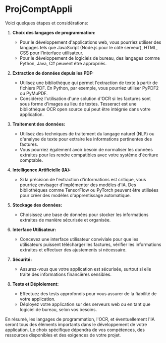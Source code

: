 # ProjComptAppli


Voici quelques étapes et considérations:

1. **Choix des langages de programmation:**
   - Pour le développement d'applications web, vous pourriez utiliser des langages tels que JavaScript (Node.js pour le côté serveur), HTML, CSS pour l'interface utilisateur.
   - Pour le développement de logiciels de bureau, des langages comme Python, Java, C# peuvent être appropriés.

2. **Extraction de données depuis les PDF:**
   - Utilisez une bibliothèque qui permet l'extraction de texte à partir de fichiers PDF. En Python, par exemple, vous pourriez utiliser PyPDF2 ou PyMuPDF.
   - Considérez l'utilisation d'une solution d'OCR si les factures sont sous forme d'images au lieu de textes. Tesseract est une bibliothèque OCR open source qui peut être intégrée dans votre application.

3. **Traitement des données:**
   - Utilisez des techniques de traitement du langage naturel (NLP) ou d'analyse de texte pour extraire les informations pertinentes des factures.
   - Vous pourriez également avoir besoin de normaliser les données extraites pour les rendre compatibles avec votre système d'écriture comptable.

4. **Intelligence Artificielle (IA):**
   - Si la précision de l'extraction d'informations est critique, vous pourriez envisager d'implémenter des modèles d'IA. Des bibliothèques comme TensorFlow ou PyTorch peuvent être utilisées pour créer des modèles d'apprentissage automatique.

5. **Stockage des données:**
   - Choisissez une base de données pour stocker les informations extraites de manière sécurisée et organisée.

6. **Interface Utilisateur:**
   - Concevez une interface utilisateur conviviale pour que les utilisateurs puissent télécharger les factures, vérifier les informations extraites et effectuer des ajustements si nécessaire.

7. **Sécurité:**
   - Assurez-vous que votre application est sécurisée, surtout si elle traite des informations financières sensibles.

8. **Tests et Déploiement:**
   - Effectuez des tests approfondis pour vous assurer de la fiabilité de votre application.
   - Déployez votre application sur des serveurs web ou en tant que logiciel de bureau, selon vos besoins.

En résumé, les langages de programmation, l'OCR, et éventuellement l'IA seront tous des éléments importants dans le développement de votre application. Le choix spécifique dépendra de vos compétences, des ressources disponibles et des exigences de votre projet.
